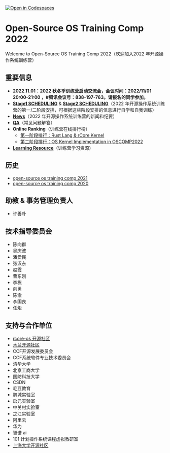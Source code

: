 [![Open in Codespaces](https://classroom.github.com/assets/launch-codespace-9f69c29eadd1a2efcce9672406de9a39573de1bdf5953fef360cfc2c3f7d7205.svg)](https://classroom.github.com/open-in-codespaces?assignment_repo_id=9199055)
# Open-Source OS Training Comp 2022

Welcome to Open-Source OS Training Comp 2022（欢迎加入2022 年开源操作系统训练营）

## 重要信息

- **2022.11.01：2022 秋冬季训练营启动交流会，会议时间：2022/11/01 20:00-21:00 ，#腾讯会议号：838-197-763。请报名的同学参加。**
- [**Stage1 SCHEDULING**](./scheduling.md) & [**Stage2 SCHEDULING**](https://github.com/LearningOS/oscomp-kernel-training)（2022 年开源操作系统训练营的第一/二阶段安排，可根据这些阶段安排的信息进行自学和自我训练）
- [**News**](./news.md)（2022 年开源操作系统训练营的新闻和纪要）
- [**QA**](./Q**A.md)（常见问题解答）
- **Online Ranking**（训练营在线排行榜）
  - [第一阶段排行：Rust Lang & rCore Kernel](https://learningos.github.io/classroom-grad**ing/)
  - [第二阶段排行：OS Kernel Implementation in OSCOMP2022](https://os-autograding.github.io/classroom-grading-template/)
- [**Learning Resource**](./relatedinfo.md)（训练营学习资源）

## 历史

- [open-source os training comp 2021](https://github.com/rcore-os/rCore/wiki/os-tutorial-summer-of-code-2021)
- [open-source os training comp 2020](https://github.com/rcore-os/rCore/wiki/os-tutorial-summer-of-code-2020)

## 助教 & 事务管理负责人

- 许善朴


## 技术指导委员会

- 陈向群
- 吴庆波
- 潘爱民
- 张汉东
- 赵霞
- 曹东刚
- 李栋
- 向勇
- 陈渝
- 李国良
- 任炬

## 支持与合作单位

- [rcore-os 开源社区](https://github.com/rcore-os)
- [木兰开源社区](https://portal.mulanos.cn)
- CCF开源发展委员会
- CCF系统软件专业技术委员会
- 清华大学
- 北京工商大学
- 国防科技大学
- CSDN
- 毛豆教育
- 鹏城实验室
- 启元实验室
- 中关村实验室
- 之江实验室
- 阿里云
- 华为
- 智谱 ai
- 101 计划操作系统课程虚拟教研室
- [上海大学开源社区](https://github.com/shuosc/)

